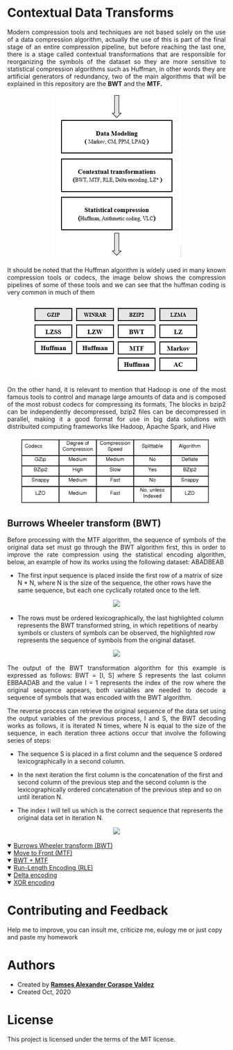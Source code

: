 # Contextual Data Transforms

<p align="justify"> 
Modern compression tools and techniques are not based solely on the use of a data compression algorithm, actually the use of this is part of the final stage of an entire compression pipeline, but before reaching the last one, there is a stage called contextual transformations that are responsible for reorganizing the symbols of the dataset so they are more sensitive to statistical compression algorithms such as Huffman, in other words they are artificial generators of redundancy, two of the main algorithms that will be explained in this repository are the <strong>BWT</strong> and the <strong>MTF.</strong>
</p> 

<p align="center">
  <img src="https://github.com/Wittline/Huffman-decoding/blob/master/docs/images/ct.png" />
</p>

<p align="justify"> 
It should be noted that the Huffman algorithm is widely used in many known compression tools or codecs, the image below shows the compression pipelines of some of these tools and we can see that the huffman coding is very common in much of them
</p>

<p align="center">
  <img src="https://github.com/Wittline/Huffman-decoding/blob/master/docs/images/codecs.png" />
</p>

<p align="justify">
On the other hand, it is relevant to mention that Hadoop is one of the most famous tools to control and manage large amounts of data and is composed of the most robust codecs for compressing its formats, The blocks in bzip2 can be independently decompressed, bzip2 files can be decompressed in parallel, making it a good format for use in big data solutions with distribuited computing frameworks like Hadoop, Apache Spark, and Hive
</p>

<p align="center">
  <img width="90%" src="https://github.com/Wittline/Huffman-decoding/blob/master/docs/images/hadoop_codecs.png" />
</p>


## Burrows Wheeler transform (BWT)

<p align="justify">
Before processing with the MTF algorithm, the sequence of symbols of the original data set must go through the BWT algorithm first, this in order to improve the rate compression using the statistical encoding algorithm, below, an example of how its works using the following dataset: ABADBEAB
</p>

- The first input sequence is placed inside the first row of a matrix of size N * N, where N is the size of the sequence, the other rows have the same sequence, but each one cyclically rotated once to the left.

<p align="center">
  <img width="90%" src="https://wittline.github.io/Contextual-Data-Transforms/img/bwt1.png" />
</p>

- The rows must be ordered lexicographically, the last highlighted column represents the BWT transformed string, in which repetitions of nearby symbols or clusters of symbols can be observed, the highlighted row represents the sequence of symbols from the original dataset.

<p align="center">
  <img width="90%" src="https://wittline.github.io/Contextual-Data-Transforms/img/bwt2.png" />
</p>

<p align="justify">
The output of the BWT transformation algorithm for this example is expressed as follows: BWT = [I, S] where S represents the last column EBBAADAB and the value I = 1 represents the index of the row where the original sequence appears, both variables are needed to decode a sequence of symbols that was encoded with the BWT algorithm.
</p>

<p align="justify">
  The reverse process can retrieve the original sequence of the data set using the output variables of the previous process, I and S, the BWT decoding works as follows, it is iterated N times, where N is equal to the size of the sequence, in each iteration three actions occur that involve the following series of steps:
</p>

- The sequence S is placed in a first column and the sequence S ordered lexicographically in a second column.

- In the next iteration the first column is the concatenation of the first and second column of the previous step and the second column is the lexicographically ordered concatenation of the previous step and so on until iteration N.

- The index I will tell us which is the correct sequence that represents the original data set in iteration N.


<p align="center">
  <img width="90%" src="https://wittline.github.io/Contextual-Data-Transforms/img/bwt3.png" />
</p>

<details open>
<summary> <a href="https://wittline.github.io/Contextual-Data-Transforms/code/bwt.html"> Burrows Wheeler transform (BWT) </a>
  </summary>
</details>



<details open>    
<summary> <a href="https://wittline.github.io/Contextual-Data-Transforms/code/mtf.html"> Move to Front (MTF) </a> </summary>    
</details>

<details open>    
<summary> <a href="https://wittline.github.io/Contextual-Data-Transforms/code/mtf.html"> BWT + MTF </a> </summary>    
</details>
  
<details open>
<summary> <a href="https://wittline.github.io/Contextual-Data-Transforms/code/rle.html"> Run-Length Encoding (RLE) </a> </summary>
</details>

<details open>
<summary> <a href="https://wittline.github.io/Contextual-Data-Transforms/code/de.html"> Delta encoding  </a> </summary>
</details>  

<details open>
<summary> <a href="https://wittline.github.io/Contextual-Data-Transforms/code/xor.html"> XOR encoding  </a> </summary>
</details> 



# Contributing and Feedback
Help me to improve, you can insult me, criticize me, eulogy me or just copy and paste my homework

# Authors
- Created by <a href="https://www.linkedin.com/in/ramsescoraspe"><strong>Ramses Alexander Coraspe Valdez</strong></a>
- Created Oct, 2020

# License
This project is licensed under the terms of the MIT license.
